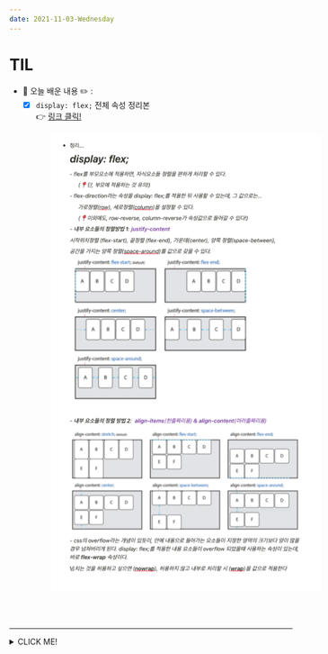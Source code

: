 ```yaml
---
date: 2021-11-03-Wednesday
---
```


# TIL
- 📝 오늘 배운 내용 ✏️ : 
  - [x] `display: flex;` 전체 속성 정리본      
  👉 [링크 클릭!](https://github.com/ekfka4863/TIL/blob/master/CSS%26SASS%26Bootstrap/CSS/CSS_flex.md)

  <br />
  <img src="./images/flex_quick_infomation.png" alt="플렉스 사용법 짤막 소개글" width="600px" style="padding-left: 50px;" />
     
<br />
<br />

---
<details>
<summary>CLICK ME!</summary>  

- cf.  
  - ✨ Only 선생님's 강의 ✨
  - https://heropy.blog/2018/11/24/css-flexible-box/

</detials>   

